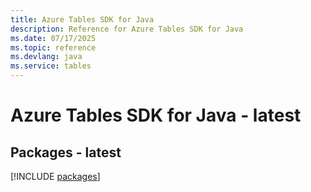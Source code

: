 ```yaml
---
title: Azure Tables SDK for Java
description: Reference for Azure Tables SDK for Java
ms.date: 07/17/2025
ms.topic: reference
ms.devlang: java
ms.service: tables
---
```

# Azure Tables SDK for Java - latest
## Packages - latest
[!INCLUDE [packages](tables-index.md)]